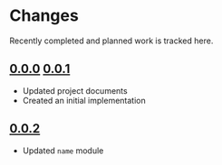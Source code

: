 # Changes
Recently completed and planned work is tracked here.

## [0.0.0](.) [0.0.1](.)
- Updated project documents
- Created an initial implementation

## [0.0.2](.)
- Updated `name` module
